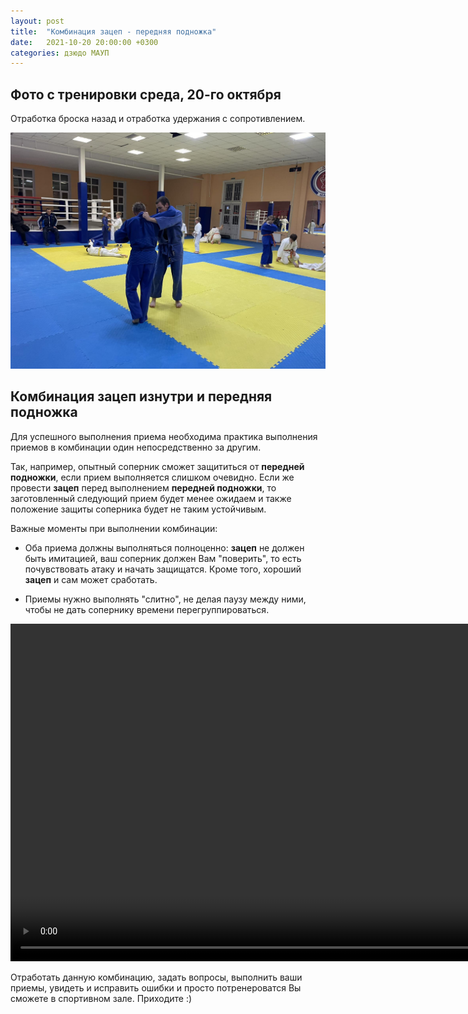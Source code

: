 ```yaml
---
layout: post
title:  "Комбинация зацеп - передняя подножка"
date:   2021-10-20 20:00:00 +0300
categories: дзюдо МАУП
---
```


## Фото с тренировки среда, 20-го октября

Отработка броска назад и отработка удержания с сопротивлением.

![Загальний вид спортивного залу](/public/images/2021-10-20/233.jpg "Загальний вид спортивного залу")

## Комбинация зацеп изнутри и передняя подножка

Для успешного выполнения приема необходима практика выполнения приемов в комбинации один непосредственно за другим.

Так, например, опытный соперник сможет защититься от **передней подножки**, если прием выполняется слишком очевидно. Если же провести **зацеп** перед выполнением **передней подножки**, то заготовленный следующий прием будет менее ожидаем и также положение защиты соперника будет не таким устойчивым.

Важные моменты при выполнении комбинации:

- Оба приема должны выполняться полноценно: **зацеп** не должен быть имитацией, ваш соперник должен Вам "поверить", то есть почувствовать атаку и начать защищатся. Кроме того, хороший **зацеп** и сам может сработать.

- Приемы нужно выполнять "слитно", не делая паузу между ними, чтобы не дать сопернику времени перегруппироваться.

<video width="960" height="540" controls>
  <source src="/public/video/2021-10-20/judo_zacep_perednaya_podnozhka.mp4" type="video/mp4"/>
  <source src="/public/video/2021-10-20/judo_zacep_perednaya_podnozhka.webm" type="video/webm"/>
Your browser does not support the video tag.
</video>

Отработать данную комбинацию, задать вопросы, выполнить ваши приемы, увидеть и исправить ошибки и просто потренероватся Вы сможете в спортивном зале. Приходите :)
